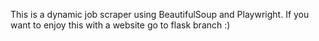 This is a dynamic job scraper using BeautifulSoup and Playwright.
If you want to enjoy this with a website go to flask branch :)
